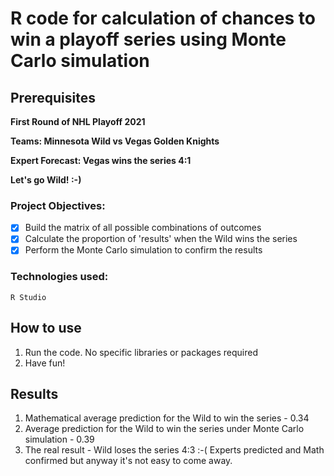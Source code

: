 # **R code for calculation of chances to win a playoff series using Monte Carlo simulation**

## Prerequisites

**First Round of NHL Playoff 2021**

**Teams: Minnesota Wild vs Vegas Golden Knights**

**Expert Forecast: Vegas wins the series 4:1**

**Let's go Wild! :-)**

### Project Objectives:
- [x] Build the matrix of all possible combinations of outcomes
- [x] Calculate the proportion of 'results' when the Wild wins the series
- [x] Perform the Monte Carlo simulation to confirm the results

### Technologies used:
```
R Studio
```

## How to use ##
1. Run the code. No specific libraries or packages required
2. Have fun!

## Results ##
1. Mathematical average prediction for the Wild to win the series - 0.34
2. Average prediction for the Wild to win the series under Monte Carlo simulation - 0.39
3. The real result - Wild loses the series 4:3 :-( Experts predicted and Math confirmed but anyway it's not easy to come away.
